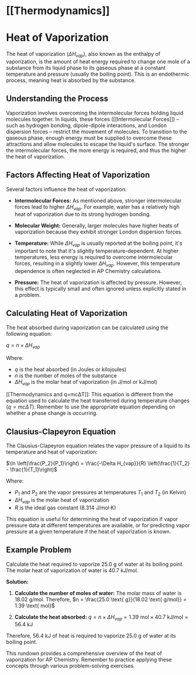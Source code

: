 # [[Thermodynamics]]
# Heat of Vaporization

The heat of vaporization ($\Delta H_{vap}$), also known as the enthalpy of vaporization, is the amount of heat energy required to change one mole of a substance from its liquid phase to its gaseous phase at a constant temperature and pressure (usually the boiling point).  This is an endothermic process, meaning heat is absorbed by the substance.

## Understanding the Process

Vaporization involves overcoming the intermolecular forces holding liquid molecules together.  In liquids, these forces ([[Intermolecular Forces]]) – such as hydrogen bonding, dipole-dipole interactions, and London dispersion forces – restrict the movement of molecules.  To transition to the gaseous phase, enough energy must be supplied to overcome these attractions and allow molecules to escape the liquid's surface.  The stronger the intermolecular forces, the more energy is required, and thus the higher the heat of vaporization.

##  Factors Affecting Heat of Vaporization

Several factors influence the heat of vaporization:

* **Intermolecular Forces:** As mentioned above, stronger intermolecular forces lead to higher $\Delta H_{vap}$. For example, water has a relatively high heat of vaporization due to its strong hydrogen bonding.

* **Molecular Weight:**  Generally, larger molecules have higher heats of vaporization because they exhibit stronger London dispersion forces.

* **Temperature:** While $\Delta H_{vap}$ is usually reported at the boiling point, it's important to note that it's slightly temperature-dependent.  At higher temperatures, less energy is required to overcome intermolecular forces, resulting in a slightly lower $\Delta H_{vap}$.  However, this temperature dependence is often neglected in AP Chemistry calculations.

* **Pressure:** The heat of vaporization is affected by pressure. However, this effect is typically small and often ignored unless explicitly stated in a problem.

## Calculating Heat of Vaporization

The heat absorbed during vaporization can be calculated using the following equation:

$q = n \times \Delta H_{vap}$

Where:

* $q$ is the heat absorbed (in Joules or kilojoules)
* $n$ is the number of moles of the substance
* $\Delta H_{vap}$ is the molar heat of vaporization (in J/mol or kJ/mol)

[[Thermodynamics and q=mcΔT]]: This equation is different from the equation used to calculate the heat transferred during temperature changes ($q = mc\Delta T$). Remember to use the appropriate equation depending on whether a phase change is occurring.

##  Clausius-Clapeyron Equation

The Clausius-Clapeyron equation relates the vapor pressure of a liquid to its temperature and heat of vaporization:

$\ln \left(\frac{P_2}{P_1}\right) = \frac{-\Delta H_{vap}}{R} \left(\frac{1}{T_2} - \frac{1}{T_1}\right)$

Where:

* $P_1$ and $P_2$ are the vapor pressures at temperatures $T_1$ and $T_2$ (in Kelvin)
* $\Delta H_{vap}$ is the molar heat of vaporization
* $R$ is the ideal gas constant (8.314 J/mol·K)

This equation is useful for determining the heat of vaporization if vapor pressure data at different temperatures are available, or for predicting vapor pressure at a given temperature if the heat of vaporization is known.


## Example Problem

Calculate the heat required to vaporize 25.0 g of water at its boiling point. The molar heat of vaporization of water is 40.7 kJ/mol.

**Solution:**

1. **Calculate the number of moles of water:**
   The molar mass of water is 18.02 g/mol.  Therefore, $n = \frac{25.0 \text{ g}}{18.02 \text{ g/mol}} = 1.39 \text{ mol}$

2. **Calculate the heat absorbed:**
   $q = n \times \Delta H_{vap} = 1.39 \text{ mol} \times 40.7 \text{ kJ/mol} = 56.4 \text{ kJ}$

Therefore, 56.4 kJ of heat is required to vaporize 25.0 g of water at its boiling point.


This rundown provides a comprehensive overview of the heat of vaporization for AP Chemistry.  Remember to practice applying these concepts through various problem-solving exercises.
